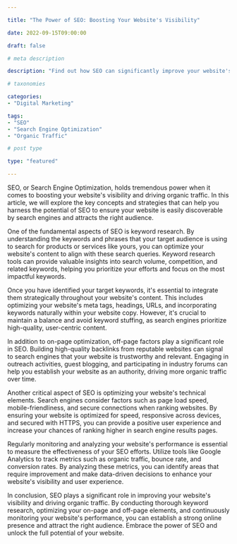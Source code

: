 ```yaml
---

title: "The Power of SEO: Boosting Your Website's Visibility"

date: 2022-09-15T09:00:00

draft: false

# meta description 

description: "Find out how SEO can significantly improve your website's visibility and drive organic traffic."

# taxonomies

categories:
- "Digital Marketing"

tags:
- "SEO"
- "Search Engine Optimization"
- "Organic Traffic"

# post type

type: "featured"

---
```


SEO, or Search Engine Optimization, holds tremendous power when it comes to boosting your website's visibility and driving organic traffic. In this article, we will explore the key concepts and strategies that can help you harness the potential of SEO to ensure your website is easily discoverable by search engines and attracts the right audience.

One of the fundamental aspects of SEO is keyword research. By understanding the keywords and phrases that your target audience is using to search for products or services like yours, you can optimize your website's content to align with these search queries. Keyword research tools can provide valuable insights into search volume, competition, and related keywords, helping you prioritize your efforts and focus on the most impactful keywords.

Once you have identified your target keywords, it's essential to integrate them strategically throughout your website's content. This includes optimizing your website's meta tags, headings, URLs, and incorporating keywords naturally within your website copy. However, it's crucial to maintain a balance and avoid keyword stuffing, as search engines prioritize high-quality, user-centric content.

In addition to on-page optimization, off-page factors play a significant role in SEO. Building high-quality backlinks from reputable websites can signal to search engines that your website is trustworthy and relevant. Engaging in outreach activities, guest blogging, and participating in industry forums can help you establish your website as an authority, driving more organic traffic over time.

Another critical aspect of SEO is optimizing your website's technical elements. Search engines consider factors such as page load speed, mobile-friendliness, and secure connections when ranking websites. By ensuring your website is optimized for speed, responsive across devices, and secured with HTTPS, you can provide a positive user experience and increase your chances of ranking higher in search engine results pages.

Regularly monitoring and analyzing your website's performance is essential to measure the effectiveness of your SEO efforts. Utilize tools like Google Analytics to track metrics such as organic traffic, bounce rate, and conversion rates. By analyzing these metrics, you can identify areas that require improvement and make data-driven decisions to enhance your website's visibility and user experience.

In conclusion, SEO plays a significant role in improving your website's visibility and driving organic traffic. By conducting thorough keyword research, optimizing your on-page and off-page elements, and continuously monitoring your website's performance, you can establish a strong online presence and attract the right audience. Embrace the power of SEO and unlock the full potential of your website.
